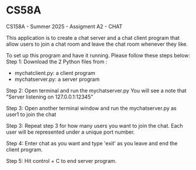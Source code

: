 # CS58A
CS158A - Summer 2025 - Assigment
A2 - CHAT

This application is to create a chat server and a chat client program that allow users to join a chat room and leave the chat room whenever they like. 

To set up this program and have it running. Please follow these steps below:
Step 1: Download the 2 Python files from :
- mychatclient.py: a client program
- mychatserver.py: a server program

Step 2: Open terminal and run the mychatserver.py You will see a note that "Server listening on 127.0.0.1:12345"

Step 3: Open another terminal window and run the mychatserver.py as user1 to join the chat

Step 3: Repeat step 3 for how many users you want to join the chat. Each user will be represented under a unique port number. 

Step 4: Enter chat as you want and type 'exit' as you leave and end the client program.

Step 5: Hit control + C to end server program.